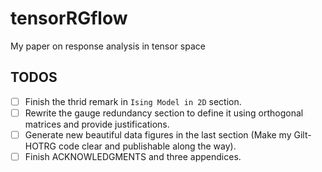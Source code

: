 # tensorRGflow
My paper on response analysis in tensor space
## TODOS
- [ ] Finish the thrid remark in `Ising Model in 2D` section.
- [ ] Rewrite the gauge redundancy section to define it using orthogonal matrices and provide justifications.
- [ ] Generate new beautiful data figures in the last section (Make my Gilt-HOTRG code clear and publishable along the way).
- [ ] Finish ACKNOWLEDGMENTS and three appendices.
